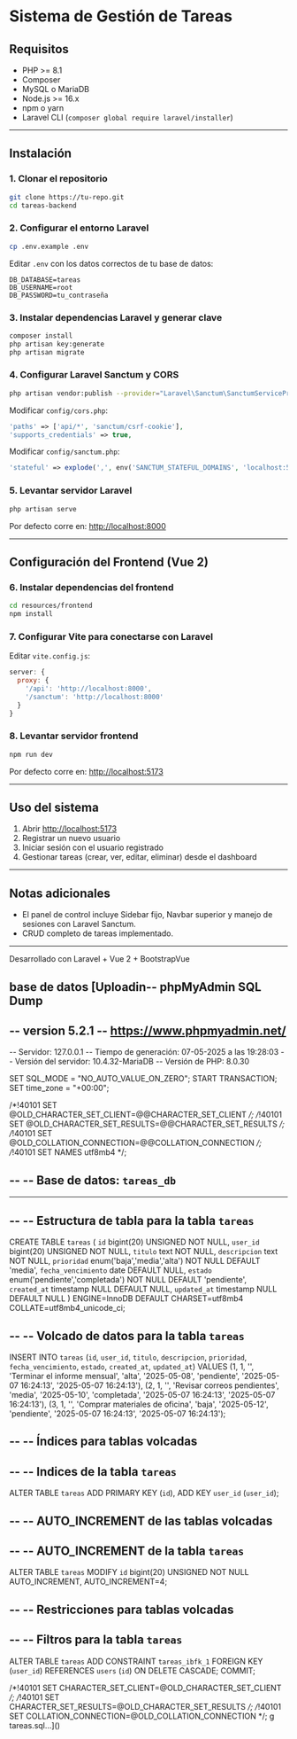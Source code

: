 # Sistema de Gestión de Tareas

## Requisitos

* PHP >= 8.1
* Composer
* MySQL o MariaDB
* Node.js >= 16.x
* npm o yarn
* Laravel CLI (`composer global require laravel/installer`)

---

## Instalación

### 1. Clonar el repositorio

```bash
git clone https://tu-repo.git
cd tareas-backend
```

### 2. Configurar el entorno Laravel

```bash
cp .env.example .env
```

Editar `.env` con los datos correctos de tu base de datos:

```
DB_DATABASE=tareas
DB_USERNAME=root
DB_PASSWORD=tu_contraseña
```

### 3. Instalar dependencias Laravel y generar clave

```bash
composer install
php artisan key:generate
php artisan migrate
```

### 4. Configurar Laravel Sanctum y CORS

```bash
php artisan vendor:publish --provider="Laravel\Sanctum\SanctumServiceProvider"
```

Modificar `config/cors.php`:

```php
'paths' => ['api/*', 'sanctum/csrf-cookie'],
'supports_credentials' => true,
```

Modificar `config/sanctum.php`:

```php
'stateful' => explode(',', env('SANCTUM_STATEFUL_DOMAINS', 'localhost:5173,localhost:5174')),
```

### 5. Levantar servidor Laravel

```bash
php artisan serve
```

Por defecto corre en: [http://localhost:8000](http://localhost:8000)

---

## Configuración del Frontend (Vue 2)

### 6. Instalar dependencias del frontend

```bash
cd resources/frontend
npm install
```

### 7. Configurar Vite para conectarse con Laravel

Editar `vite.config.js`:

```js
server: {
  proxy: {
    '/api': 'http://localhost:8000',
    '/sanctum': 'http://localhost:8000'
  }
}
```

### 8. Levantar servidor frontend

```bash
npm run dev
```

Por defecto corre en: [http://localhost:5173](http://localhost:5173)

---

## Uso del sistema

1. Abrir [http://localhost:5173](http://localhost:5173)
2. Registrar un nuevo usuario
3. Iniciar sesión con el usuario registrado
4. Gestionar tareas (crear, ver, editar, eliminar) desde el dashboard

---

## Notas adicionales

* El panel de control incluye Sidebar fijo, Navbar superior y manejo de sesiones con Laravel Sanctum.
* CRUD completo de tareas implementado.

---

Desarrollado con Laravel + Vue 2 + BootstrapVue


## base de datos [Uploadin-- phpMyAdmin SQL Dump
-- version 5.2.1
-- https://www.phpmyadmin.net/
--
-- Servidor: 127.0.0.1
-- Tiempo de generación: 07-05-2025 a las 19:28:03
-- Versión del servidor: 10.4.32-MariaDB
-- Versión de PHP: 8.0.30

SET SQL_MODE = "NO_AUTO_VALUE_ON_ZERO";
START TRANSACTION;
SET time_zone = "+00:00";


/*!40101 SET @OLD_CHARACTER_SET_CLIENT=@@CHARACTER_SET_CLIENT */;
/*!40101 SET @OLD_CHARACTER_SET_RESULTS=@@CHARACTER_SET_RESULTS */;
/*!40101 SET @OLD_COLLATION_CONNECTION=@@COLLATION_CONNECTION */;
/*!40101 SET NAMES utf8mb4 */;

--
-- Base de datos: `tareas_db`
--

-- --------------------------------------------------------

--
-- Estructura de tabla para la tabla `tareas`
--

CREATE TABLE `tareas` (
  `id` bigint(20) UNSIGNED NOT NULL,
  `user_id` bigint(20) UNSIGNED NOT NULL,
  `titulo` text NOT NULL,
  `descripcion` text NOT NULL,
  `prioridad` enum('baja','media','alta') NOT NULL DEFAULT 'media',
  `fecha_vencimiento` date DEFAULT NULL,
  `estado` enum('pendiente','completada') NOT NULL DEFAULT 'pendiente',
  `created_at` timestamp NULL DEFAULT NULL,
  `updated_at` timestamp NULL DEFAULT NULL
) ENGINE=InnoDB DEFAULT CHARSET=utf8mb4 COLLATE=utf8mb4_unicode_ci;

--
-- Volcado de datos para la tabla `tareas`
--

INSERT INTO `tareas` (`id`, `user_id`, `titulo`, `descripcion`, `prioridad`, `fecha_vencimiento`, `estado`, `created_at`, `updated_at`) VALUES
(1, 1, '', 'Terminar el informe mensual', 'alta', '2025-05-08', 'pendiente', '2025-05-07 16:24:13', '2025-05-07 16:24:13'),
(2, 1, '', 'Revisar correos pendientes', 'media', '2025-05-10', 'completada', '2025-05-07 16:24:13', '2025-05-07 16:24:13'),
(3, 1, '', 'Comprar materiales de oficina', 'baja', '2025-05-12', 'pendiente', '2025-05-07 16:24:13', '2025-05-07 16:24:13');

--
-- Índices para tablas volcadas
--

--
-- Indices de la tabla `tareas`
--
ALTER TABLE `tareas`
  ADD PRIMARY KEY (`id`),
  ADD KEY `user_id` (`user_id`);

--
-- AUTO_INCREMENT de las tablas volcadas
--

--
-- AUTO_INCREMENT de la tabla `tareas`
--
ALTER TABLE `tareas`
  MODIFY `id` bigint(20) UNSIGNED NOT NULL AUTO_INCREMENT, AUTO_INCREMENT=4;

--
-- Restricciones para tablas volcadas
--

--
-- Filtros para la tabla `tareas`
--
ALTER TABLE `tareas`
  ADD CONSTRAINT `tareas_ibfk_1` FOREIGN KEY (`user_id`) REFERENCES `users` (`id`) ON DELETE CASCADE;
COMMIT;

/*!40101 SET CHARACTER_SET_CLIENT=@OLD_CHARACTER_SET_CLIENT */;
/*!40101 SET CHARACTER_SET_RESULTS=@OLD_CHARACTER_SET_RESULTS */;
/*!40101 SET COLLATION_CONNECTION=@OLD_COLLATION_CONNECTION */;
g tareas.sql…]()


